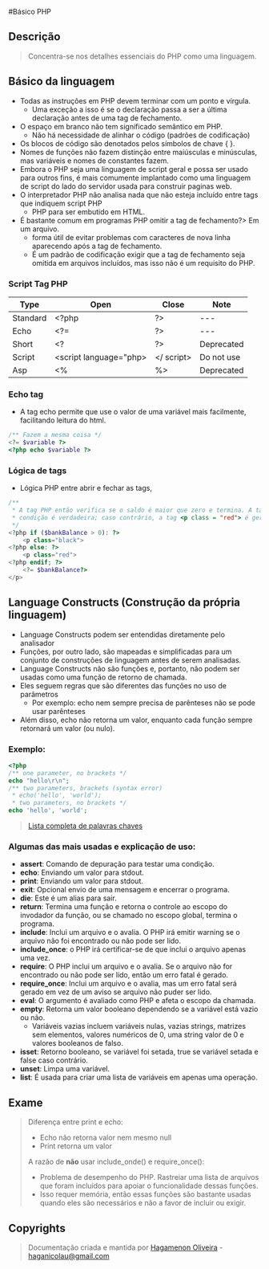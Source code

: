 
#Básico PHP

## Descrição

>Concentra-se nos detalhes essenciais do PHP como uma linguagem.

## Básico da linguagem

- Todas as instruções em PHP devem terminar com um ponto e vírgula. 
  - Uma exceção a isso é se o declaração passa a ser a última declaração antes de uma tag de fechamento.
- O espaço em branco não tem significado semântico em PHP.
  - Não há necessidade de alinhar o código (padrões de codificação)
- Os blocos de código são denotados pelos símbolos de chave { }.
- Nomes de funções não fazem distinção entre maiúsculas e minúsculas, mas variáveis e nomes de constantes fazem.
- Embora o PHP seja uma linguagem de script geral e possa ser usado para outros fins, é mais comumente implantado como 
uma linguagem de script do lado do servidor usada para construir paginas web.
- O interpretador PHP não analisa nada que não esteja incluído entre tags que indiquem script PHP
  - PHP para ser embutido em HTML.
- É bastante comum em programas PHP omitir a tag de fechamento?> Em um arquivo.
  - forma útil de evitar problemas com caracteres de nova linha aparecendo após a tag de fechamento.
  - É um padrão de codificação exigir que a tag de fechamento seja omitida em arquivos incluídos, mas isso não é um requisito do PHP.

### Script Tag PHP

| Type | Open | Close | Note |
|--- |--- |--- |--- | 
| Standard | <?php | ?> | --- |
| Echo | <?= | ?> | --- |
| Short | <? | ?> | Deprecated |
| Script | <script language="php>  | </ script> | Do not use |
| Asp | <%  | %> | Deprecated |

### Echo tag
- A tag echo permite que use o valor de uma variável mais facilmente, facilitando leitura do html.
```php
/** Fazem a mesma coisa */
<?= $variable ?>
<?php echo $variable ?>
```

### Lógica de tags
- Lógica PHP entre abrir e fechar as tags,
```php
/** 
 * A tag PHP então verifica se o saldo é maior que zero e termina. A tag <p class = "black"> é produzida apenas se
 * condição é verdadeira; caso contrário, a tag <p class = "red"> é gerada. 
 */
<?php if ($bankBalance > 0): ?>
    <p class="black">
<?php else: ?>
    <p class="red">
<?php endif; ?>
    <?= $bankBalance?>
</p>
```

## Language Constructs (Construção da própria linguagem)

- Language Constructs podem ser entendidas diretamente pelo analisador
- Funções, por outro lado, são mapeadas e simplificadas para um conjunto de construções de linguagem antes de serem analisadas.
- Language Constructs não são funções e, portanto, não podem ser usadas como uma função de retorno de chamada.
- Eles seguem regras que são diferentes das funções no uso de parâmetros
  - Por exemplo: echo nem sempre precisa de parênteses não se pode usar parênteses
- Além disso, echo não retorna um valor, enquanto cada função sempre retornará um valor (ou nulo).

### Exemplo:
```php
<?php
/** one parameter, no brackets */
echo "hello\r\n";
/** two parameters, brackets (syntax error)
 * echo('hello', 'world');
 * two parameters, no brackets */
echo 'hello', 'world';
```

>[Lista completa de palavras chaves](https://www.php.net/manual/en/reserved.php)

### Algumas das mais usadas e explicação de uso:
- **assert**: Comando de depuração para testar uma condição.
- **echo**: Enviando um valor para stdout.
- **print**: Enviando um valor para stdout.
- **exit**: Opcional envio de uma mensagem e encerrar o programa.
- **die**: Este é um alias para sair.
- **return**: Termina uma função e retorna o controle ao escopo do invodador da função, ou se chamado no escopo global, 
termina o programa.
- **include**: Inclui um arquivo e o avalia. O PHP irá emitir warning se o arquivo não foi encontrado ou não pode ser lido.
- **include_once**:  o PHP irá certificar-se de que inclui o arquivo apenas uma vez.
- **require**: O PHP inclui um arquivo e o avalia. Se o arquivo não for encontrado ou não pode ser lido, então um erro 
fatal é gerado.
- **require_once**: Inclui um arquivo e o avalia, mas um erro fatal será gerado em vez de um aviso se arquivo não puder ser lido.
- **eval**: O argumento é avaliado como PHP e afeta o escopo da chamada.
- **empty**: Retorna um valor booleano dependendo se a variável está vazio ou não. 
  - Variáveis vazias incluem variáveis nulas, vazias strings, matrizes sem elementos, valores numéricos de 0, uma string
    valor de 0 e valores booleanos de falso.
- **isset**: Retorno booleano, se variável foi setada, true se variável setada e false caso contrário.
- **unset**: Limpa uma variável.
- **list**: É usada para criar uma lista de variáveis em apenas uma operação.

## Exame

> Diferença entre print e echo:
> - Echo não retorna valor nem mesmo null
> - Print retorna um valor
> 
> A razão de **não** usar include_onde() e require_once():
> - Problema de desempenho do PHP. 
>   Rastreiar uma lista de arquivos que foram incluídos para apoiar o  funcionalidade dessas funções. 
> -  Isso requer memória, então essas funções são bastante usadas quando eles são necessários e não a favor de incluir 
>    ou exigir.
> 
> 
## Copyrights

>Documentação criada e mantida por [Hagamenon Oliveira](https://github.com/haganicolau) - [haganicolau@gmail.com](https://mailto:haganicolau@gmail.com)